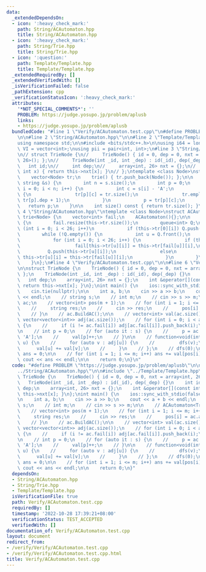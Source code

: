 ```yaml
---
data:
  _extendedDependsOn:
  - icon: ':heavy_check_mark:'
    path: String/ACAutomaton.hpp
    title: String/ACAutomaton.hpp
  - icon: ':heavy_check_mark:'
    path: String/Trie.hpp
    title: String/Trie.hpp
  - icon: ':question:'
    path: Template/Template.hpp
    title: Template/Template.hpp
  _extendedRequiredBy: []
  _extendedVerifiedWith: []
  _isVerificationFailed: false
  _pathExtension: cpp
  _verificationStatusIcon: ':heavy_check_mark:'
  attributes:
    '*NOT_SPECIAL_COMMENTS*': ''
    PROBLEM: https://judge.yosupo.jp/problem/aplusb
    links:
    - https://judge.yosupo.jp/problem/aplusb
  bundledCode: "#line 1 \"Verify/ACAutomaton.test.cpp\"\n#define PROBLEM \"https://judge.yosupo.jp/problem/aplusb\"\
    \n\n#line 2 \"String/ACAutomaton.hpp\"\n\n#line 2 \"Template/Template.hpp\"\n\n\
    using namespace std;\n\n#include <bits/stdc++.h>\n\nusing i64 = long long;\nusing\
    \ VI = vector<int>;\nusing pii = pair<int, int>;\n#line 3 \"String/Trie.hpp\"\n\
    \n// struct TrieNode {\n//     TrieNode() { id = 0, dep = 0, nxt = array<int,\
    \ 26>(); };\n//     TrieNode(int _id, int _dep) : id(_id), dep(_dep) {}\n//  \
    \   int id;\n//     int dep;\n//     array<int, 26> nxt = {};\n//     int &operator[](const\
    \ int x) { return this->nxt[x]; }\n// };\ntemplate <class Node>\nstruct trie {\n\
    \    vector<Node> tr;\n    trie() { tr.push_back(Node()); };\n\n    int add(const\
    \ string &s) {\n        int n = s.size();\n        int p = 0;\n        for (int\
    \ i = 0; i < n; i++) {\n            int c = s[i] - 'A';\n            if (!tr[p][c])\
    \ {\n                tr[p][c] = tr.size();\n                tr.emplace_back(tr[p][c],\
    \ tr[p].dep + 1);\n            }\n            p = tr[p][c];\n        }\n     \
    \   return p;\n    }\n\n    int size() const { return tr.size(); }\n};\n#line\
    \ 4 \"String/ACAutomaton.hpp\"\ntemplate <class Node>\nstruct ACAutomaton : public\
    \ trie<Node> {\n    vector<int> fail;\n    ACAutomaton(){};\n\n    void BuildAC()\
    \ {\n        fail.resize(this->tr.size());\n        queue<int> Q;\n        for\
    \ (int i = 0; i < 26; i++)\n            if (this->tr[0][i]) Q.push(this->tr[0][i]);\n\
    \        while (!Q.empty()) {\n            int u = Q.front();\n            Q.pop();\n\
    \            for (int i = 0; i < 26; i++) {\n                if (this->tr[u][i])\n\
    \                    fail[this->tr[u][i]] = this->tr[fail[u]][i],\n          \
    \          Q.push(this->tr[u][i]);\n                else\n                   \
    \ this->tr[u][i] = this->tr[fail[u]][i];\n            }\n        }\n        return;\n\
    \    }\n};\n#line 4 \"Verify/ACAutomaton.test.cpp\"\n\n#line 6 \"Verify/ACAutomaton.test.cpp\"\
    \n\nstruct TrieNode {\n    TrieNode() { id = 0, dep = 0, nxt = array<int, 26>();\
    \ };\n    TrieNode(int _id, int _dep) : id(_id), dep(_dep) {}\n    int id;\n \
    \   int dep;\n    array<int, 26> nxt = {};\n    int &operator[](const int x) {\
    \ return this->nxt[x]; }\n};\nint main() {\n    ios::sync_with_stdio(false);\n\
    \    cin.tie(nullptr);\n\n    int a, b;\n    cin >> a >> b;\n    cout << a + b\
    \ << endl;\n    // string s;\n    // int m;\n    // cin >> s >> m;\n\n    // ACAutomaton<TrieNode>\
    \ ac;\n    // vector<int> pos(m + 1);\n    // for (int i = 1; i <= m; i++) {\n\
    \    //     string res;\n    //     cin >> res;\n    //     pos[i] = ac.add(res);\n\
    \    // }\n    // ac.BuildAC();\n\n    // vector<int> val(ac.size());\n    //\
    \ vector<vector<int>> adj(ac.size());\n    // for (int i = 0; i < ac.size(); i++)\
    \ {\n    //     if (i != ac.fail[i]) adj[ac.fail[i]].push_back(i);\n    // }\n\
    \n    // int p = 0;\n    // for (auto it : s) {\n    //     p = ac.tr[p][it -\
    \ 'A'];\n    //     val[p]++;\n    // }\n\n    // function<void(int)> dfs = [&](int\
    \ u) {\n    //     for (auto v : adj[u]) {\n    //         dfs(v);\n    //   \
    \      val[u] += val[v];\n    //     }\n    // };\n    // dfs(0);\n\n    // int\
    \ ans = 0;\n\n    // for (int i = 1; i <= m; i++) ans += val[pos[i]];\n    //\
    \ cout << ans << endl;\n\n    return 0;\n}\n"
  code: "#define PROBLEM \"https://judge.yosupo.jp/problem/aplusb\"\n\n#include \"\
    ../String/ACAutomaton.hpp\"\n\n#include \"../Template/Template.hpp\"\n\nstruct\
    \ TrieNode {\n    TrieNode() { id = 0, dep = 0, nxt = array<int, 26>(); };\n \
    \   TrieNode(int _id, int _dep) : id(_id), dep(_dep) {}\n    int id;\n    int\
    \ dep;\n    array<int, 26> nxt = {};\n    int &operator[](const int x) { return\
    \ this->nxt[x]; }\n};\nint main() {\n    ios::sync_with_stdio(false);\n    cin.tie(nullptr);\n\
    \n    int a, b;\n    cin >> a >> b;\n    cout << a + b << endl;\n    // string\
    \ s;\n    // int m;\n    // cin >> s >> m;\n\n    // ACAutomaton<TrieNode> ac;\n\
    \    // vector<int> pos(m + 1);\n    // for (int i = 1; i <= m; i++) {\n    //\
    \     string res;\n    //     cin >> res;\n    //     pos[i] = ac.add(res);\n\
    \    // }\n    // ac.BuildAC();\n\n    // vector<int> val(ac.size());\n    //\
    \ vector<vector<int>> adj(ac.size());\n    // for (int i = 0; i < ac.size(); i++)\
    \ {\n    //     if (i != ac.fail[i]) adj[ac.fail[i]].push_back(i);\n    // }\n\
    \n    // int p = 0;\n    // for (auto it : s) {\n    //     p = ac.tr[p][it -\
    \ 'A'];\n    //     val[p]++;\n    // }\n\n    // function<void(int)> dfs = [&](int\
    \ u) {\n    //     for (auto v : adj[u]) {\n    //         dfs(v);\n    //   \
    \      val[u] += val[v];\n    //     }\n    // };\n    // dfs(0);\n\n    // int\
    \ ans = 0;\n\n    // for (int i = 1; i <= m; i++) ans += val[pos[i]];\n    //\
    \ cout << ans << endl;\n\n    return 0;\n}"
  dependsOn:
  - String/ACAutomaton.hpp
  - String/Trie.hpp
  - Template/Template.hpp
  isVerificationFile: true
  path: Verify/ACAutomaton.test.cpp
  requiredBy: []
  timestamp: '2022-10-28 17:39:21+08:00'
  verificationStatus: TEST_ACCEPTED
  verifiedWith: []
documentation_of: Verify/ACAutomaton.test.cpp
layout: document
redirect_from:
- /verify/Verify/ACAutomaton.test.cpp
- /verify/Verify/ACAutomaton.test.cpp.html
title: Verify/ACAutomaton.test.cpp
---
```

